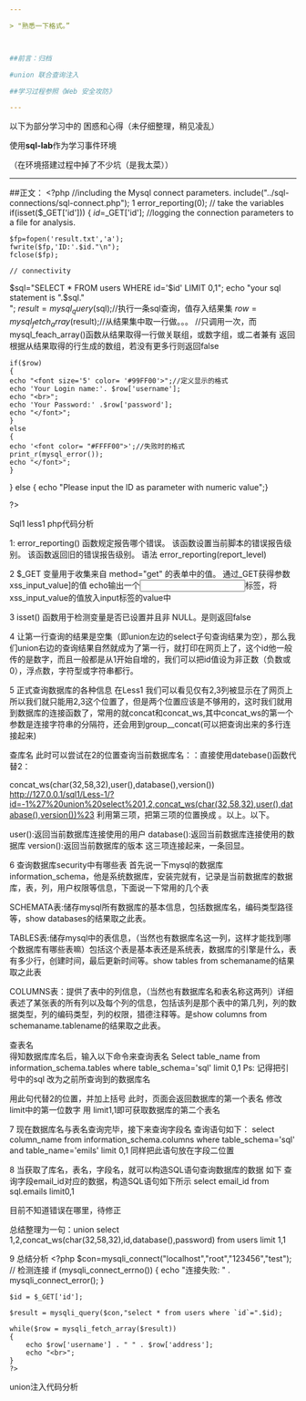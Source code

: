 ---> "熟悉一下格式。”##前言：归档#union 联合查询注入##学习过程参照《Web 安全攻防》---以下为部分学习中的 困惑和心得（未仔细整理，稍见凌乱） 使用**sql-lab**作为学习事件环境（在环境搭建过程中掉了不少坑（是我太菜））---##正文：	<?php	//including the Mysql connect parameters.	include("../sql-connections/sql-connect.php");	1    error_reporting(0);	// take the variables 	if(isset($_GET['id']))	{	$id=$_GET['id'];	//logging the connection parameters to a file for analysis.		$fp=fopen('result.txt','a');	fwrite($fp,'ID:'.$id."\n");	fclose($fp);		// connectivity $sql="SELECT * FROM users WHERE id='$id' LIMIT 0,1";echo "your sql statement is ".$sql."<br>"; $result=mysql_query($sql);//执行一条sql查询，值存入结果集$row = mysql_fetch_array($result);//从结果集中取一行做。。。//只调用一次，而mysql_feach_array()函数从结果取得一行做关联组，或数字组，或二者兼有返回根据从结果取得的行生成的数组，若没有更多行则返回false	if($row)	{  	echo "<font size='5' color= '#99FF00'>";//定义显示的格式  	echo 'Your Login name:'. $row['username'];  	echo "<br>";  	echo 'Your Password:' .$row['password'];  	echo "</font>";  	}	else 	{	echo '<font color= "#FFFF00">';//失败时的格式	print_r(mysql_error());	echo "</font>";  	}}	else { echo "Please input the ID as parameter with numeric value";}?>Sql1 less1 php代码分析1:error_reporting() 函数规定报告哪个错误。该函数设置当前脚本的错误报告级别。该函数返回旧的错误报告级别。语法error_reporting(report_level) 2$_GET 变量用于收集来自 method="get" 的表单中的值。通过_GET获得参数xss_input_value]的值echo输出一个<input>标签，将xss_input_value的值放入input标签的value中3isset() 函数用于检测变量是否已设置并且非 NULL。是则返回false4让第一行查询的结果是空集（即union左边的select子句查询结果为空），那么我们union右边的查询结果自然就成为了第一行，就打印在网页上了，这个id他一般传的是数字，而且一般都是从1开始自增的，我们可以把id值设为非正数（负数或0），浮点数，字符型或字符串都行。5正式查询数据库的各种信息在Less1 我们可以看见仅有2,3列被显示在了网页上所以我们就只能用2,3这个位置了，但是两个位置应该是不够用的，这时我们就用到数据库的连接函数了，常用的就concat和concat_ws,其中concat_ws的第一个参数是连接字符串的分隔符，还会用到group__concat(可以把查询出来的多行连接起来)查库名此时可以尝试在2的位置查询当前数据库名：：直接使用datebase()函数代替2： concat_ws(char(32,58,32),user(),database(),version())http://127.0.0.1/sql1/Less-1/?id=-1%27%20union%20select%201,2,concat_ws(char(32,58,32),user(),database(),version())%23利用第三项，把第三项的位置换成 。以上。以下。user():返回当前数据库连接使用的用户database():返回当前数据库连接使用的数据库version():返回当前数据库的版本这三项连接起来，一条回显。6查询数据库security中有哪些表首先说一下mysql的数据库information_schema，他是系统数据库，安装完就有，记录是当前数据库的数据库，表，列，用户权限等信息，下面说一下常用的几个表SCHEMATA表:储存mysql所有数据库的基本信息，包括数据库名，编码类型路径等，show databases的结果取之此表。TABLES表:储存mysql中的表信息，（当然也有数据库名这一列，这样才能找到哪个数据库有哪些表嘛）包括这个表是基本表还是系统表，数据库的引擎是什么，表有多少行，创建时间，最后更新时间等。show tables from schemaname的结果取之此表COLUMNS表：提供了表中的列信息，（当然也有数据库名和表名称这两列）详细表述了某张表的所有列以及每个列的信息，包括该列是那个表中的第几列，列的数据类型，列的编码类型，列的权限，猎德注释等。是show columns from schemaname.tablename的结果取之此表。 查表名   得知数据库库名后，输入以下命令来查询表名Select table_name from information_schema.tables where table_schema='sql' limit 0,1Ps: 记得把引号中的sql 改为之前所查询到的数据库名用此句代替2的位置，并加上括号此时，页面会返回数据库的第一个表名修改limit中的第一位数字 用 limit1,1即可获取数据库的第二个表名7现在数据库名与表名查询完毕，接下来查询字段名查询语句如下：select column_name from information_schema.columns where table_schema='sql' and table_name='emils' limit 0,1同样把此语句放在字段二位置8当获取了库名，表名，字段名，就可以构造SQL语句查询数据库的数据如下 查询字段email_id对应的数据，构造SQL语句如下所示select email_id from sql.emails limit0,1目前不知道错误在哪里，待修正总结整理为一句：union select 1,2,concat_ws(char(32,58,32),id,database(),password) from users limit 1,19总结分析	<?php	$con=mysqli_connect("localhost","root","123456","test");	// 检测连接	if (mysqli_connect_errno())	{		echo "连接失败: " . mysqli_connect_error();	}		$id = $_GET['id'];		$result = mysqli_query($con,"select * from users where `id`=".$id);		while($row = mysqli_fetch_array($result))	{		echo $row['username'] . " " . $row['address'];		echo "<br>";	}	?>union注入代码分析